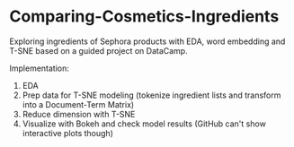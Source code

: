 # Comparing-Cosmetics-Ingredients
Exploring ingredients of Sephora products with EDA, word embedding and T-SNE based on a guided project on DataCamp.

Implementation: 
1. EDA
2. Prep data for T-SNE modeling (tokenize ingredient lists and transform into a Document-Term Matrix)
3. Reduce dimension with T-SNE
4. Visualize with Bokeh and check model results (GitHub can't show interactive plots though)
